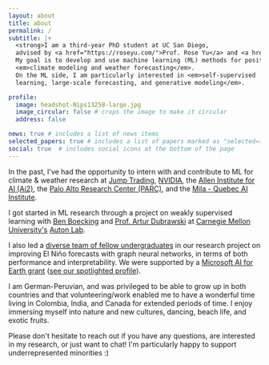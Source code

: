 ```yaml
---
layout: about
title: about
permalink: /
subtitle: |+
  <strong>I am a third-year PhD student at UC San Diego, 
  advised by <a href="https://roseyu.com/">Prof. Rose Yu</a> and <a href="https://duncanwp.github.io/">Prof. Duncan Watson-Parris</a></strong>.
  My goal is to develop and use machine learning (ML) methods for positive real-world impact in areas like 
  <em>climate modeling and weather forecasting</em>. 
  On the ML side, I am particularly interested in <em>self-supervised
  learning, large-scale forecasting, and generative modeling</em>.  

profile:
  image: headshot-Nips13258-large.jpg 
  image_circular: false # crops the image to make it circular
  address: false

news: true # includes a list of news items
selected_papers: true # includes a list of papers marked as "selected={true}"
social: true  # includes social icons at the bottom of the page
---
```


<p>
In the past, I've had the opportunity to intern with and contribute to ML for climate & weather research at <a href="https://www.jumptrading.com">Jump Trading</a>, <a href="https://research.nvidia.com/labs/genair/">NVIDIA</a>, the <a href="https://allenai.org/climate-modeling">Allen Institute for AI (Ai2)</a>, the <a href="https://www.sri.com/research/future-concepts-division/">Palo Alto Research Center (PARC)</a>, and the <a href="https://mila.quebec/en/">Mila - Quebec AI Institute</a>.
</p>
<p>
I got started in ML research through a project on weakly supervised learning
with <a href="https://www.cs.cmu.edu/~boecking/">Ben Boecking</a> and
<a href="https://www.ri.cmu.edu/ri-faculty/artur-w-dubrawski/"> Prof. Artur Dubrawski</a>
at <a href="https://www.cmu.edu/">Carnegie Mellon University's</a> <a href="https://www.autonlab.org/">Auton Lab</a>.

I also led a <a href="https://youtu.be/pqpF4m9k3bo">diverse team of fellow undergraduates</a>
in our research project on improving El Niño forecasts with graph neural networks, in terms of both performance and interpretability.
We were supported by a <a href="https://www.microsoft.com/en-us/ai/ai-for-earth-grants">Microsoft AI for Earth grant</a>
(<a href="https://ai4edatasetspublicassets.blob.core.windows.net/grantee-profiles/Salva%20Ruhling%20Cachay_EMEA_Climate_AI4E%20Grantee%20Profile_Final.pdf">see our spotlighted profile</a>).
</p>
<p>
I am German-Peruvian, and was privileged to be able to grow up in both countries
and that volunteering/work enabled me to have a wonderful time living
in Colombia, India, and Canada for extended periods of time.
I enjoy immersing myself into nature and new cultures, dancing, beach life, and exotic fruits.
</p>
<p>
Please don't hesitate to reach out if you have any questions, are interested in my research, or just want to chat!
I'm particularly happy to support underrepresented minorities :)